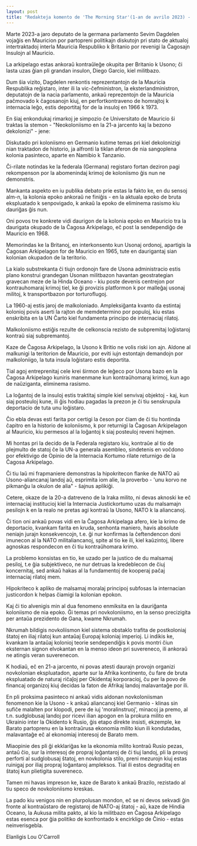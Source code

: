 ```yaml
---
layout: post
title: "Redakteja komento de 'The Morning Star'(1-an de avrilo 2023) - Situacio koncerne la Ĉagosaj Insuloj"
---
```


Marte 2023-a jaro deputato de la germana parlamento Sevim Dagdelen vojaĝis en Mauricion por partopreni politikajn diskutojn pri stato de aktualoj intertraktadoj interla Mauricia Respubliko k Britanio por revenigi la Ĉagosajn Insulojn al Mauricio.

La arkipelago estas ankoraŭ kontraŭleĝe okupita per Britanio k Usono; ĉi lasta uzas ĝian pli grandan insulon, Diego Garcio, kiel militbazo.

Dum ŝia vizito, Dagdelen renkontis reprezentantojn de la Mauricia Respublika reĝistaro, inter ili la vic-ĉefministron, la eksterlandministron, deputatojn de la nacia parlamento, ankaŭ reprezentojn de la Mauricia paĉmovado k ĉagosanojn kiuj, en perfortkontraveno de homrajtoj k internacia leĝo, estis deportitaj for de la insuloj en 1966 k 1973.

En ŝiaj enkondukaj rimarkoj je simpozio ĉe Universitato de Mauricio ŝi traktas la stemon - "Neokoloniismo en la 21-a jarcento kaj la bezono dekolonizi" - jene:

Diskutado pri koloniismo en Germanio kutime temas pri kiel dekolonizigi nian traktadon de historio, ja alfronti la tiklan aferon de nia sangoplena kolonia pasinteco, aparte en Namibio k Tanzanio.

Ĉi-rilate notindas ke la federala (Germana) registaro fortan deziron pagi rekompenson por la abomenindaj krimoj de koloniismo ĝis nun ne demonstris.

Mankanta aspekto en iu publika debato prie estas la fakto ke, en du sensoj alm-n, la kolonia epoko ankoraŭ ne finiĝis - en la aktuala epoko de bruta ekspluatado k senpovigado, k ankaŭ la epoko de eliminema rasismo kiu dauriĝas ĝis nun.

Oni povos tre konkrete vidi daurigon de la kolonia epoko en Mauricio tra la daurigata okupado de la Ĉagosa Arkipelago, eĉ post la sendependiĝo de Mauricio en 1968.

Memorindas ke la Britanoj, en interkonsento kun Usonaj ordonoj, apartigis la Ĉagosan Arkipelagon for de Mauricio en 1965, tute en daurigantaj sian kolonian okupadon de la teritorio.

La kialo substrekanta ĉi tiujn ordonojn fare de Usona administracio estis plano konstrui grandegan Usonan militbazon havantan geostrategian gravecan meze de la Hinda Oceano - kiu poste devenis centrejon por kontrauhomaraj krimoj tiel, ke ĝi provizis platformon k por malleĝaj usonaj militoj, k transportbazon por torturoflugoj.

La 1960-aj estis jaroj de malkoloniado. Ampleksiĝanta kvanto da estintaj kolonioj povis aserti la rajton de memdetermino por populoj, kiu estas enskribita en la UN Ĉarto kiel fundamenta principo de internaciaj rilatoj.

Malkoloniismo estiĝis rezulte de celkonscia rezisto de subpremitaj loĝistaroj kontraŭ siaj subpremantoj.

Kaze de Ĉagosa Arkipelago, la Usono k Britio ne volis riski ion ajn. Aldone al malkunigi la teritorion de Mauricio, por eviti iujn estontajn demandojn por malkoloniigo, la tuta insula loĝistaro estis deportita.

Tial agoj entreprenitaj cele krei ŝirmon de leĝeco por Usona bazo en la Ĉagosa Arkipelago kuniris manenmane kun kontraŭhomaraj krimoj, kun ago de naŭziganta, eliminema rasismo.

La loĝantoj de la insuloj estis traktitaj simple kiel senvivaj objektoj - kaj, kun siaj posteuloj kune, ili ĝis hodiau pagadas la prezon je ĉi tiu senskrupula deportacio de tuta unu loĝistaro.

Ĉio ebla devas esti farita por certigi la ĉeson por ĉiam de ĉi tiu hontinda ĉapitro en la historio de koloniismo, k por returnigi la Ĉagosan Arkipelagon al Mauricio, kiu permesos al la loĝantoj k siaj posteuloj reveni hejmen.

Mi hontas pri la decido de la Federala registaro kiu, kontraŭe al tio de plejmulto de statoj ĉe la UN-a generala asembleo, sindetenis en voĉdono por efektivigo de Opinio de la Internacia Kortumo rilate returnigo de la Ĉagosa Arkipelago.

Ĉi tiu laŭ mi frapmaniere demonstras la hipokritecon flanke de NATO aŭ Usono-aliancanaj landoj aŭ, esprimita iom alie, la proverbo - 'unu korvo ne pikmanĝu la okulon de alia" - ŝajnus aplikiĝi.

Cetere, okaze de la 20-a datreveno de la Iraka milito, ni devas aknoski ke eĉ internaciaj institucioj kiel la Internacia Justickortumo uzas du malsamajn pesilojn k en la realo ne pretas agi kontraŭ la Usono, NATO k la aliancanoj.

Ĉi tion oni ankaŭ povas vidi en la Ĉagosa Arkipelaga afero, kie la krimo de deportacio, kvankam farita en kruda, senhonta maniero, havis absolute neniajn jurajn konsekvencojn, t.e. ĝi nur konfirmas la ĉeftendencon  doni imunecon al la NATO militaliancanoj, spite al tio ke ili, kiel kaŭzintoj, libere agnoskas respondecon en ĉi tiu kontraŭhomara krimo.

La problemo konsistas en tio, ke uzado per la justico de du malsamaj pesiloj, t.e ĝia subjektiveco, ne nur detruas la kredeblecon de ĉiuj koncernitaj, sed ankaŭ hakas al la fundamentoj de kooperaj paĉaj internaciaj rilatoj mem.

Hipokriteco k apliko de malsamaj moralaj principoj subfosas la internacian justicordon k helpas ĉiamigi la kolonian epokon.

Kaj ĉi tio alvenigis min al dua fenomeno enmiksita en la dauriĝanta koloniismo de nia epoko. Ĝi temas pri novkoloniismo, en la senso precizigita per antaŭa prezidento de Gana, kwame Nkrumah.

Nkrumah bildigis novkoliismon kiel sistema obstaklo trafita de postkoloniaj ŝtatoj en iliaj rilatoj kun antaŭaj Europaj koloniaj imperioj. Li indikis ke, kvankam la antaŭaj kolonioj teorie sendependiĝis k povis montri ĉiun eksternan signon elvokantan en la menso ideon pri suvereneco, ili ankoraŭ ne atingis veran suverenecon.

K hodiaŭ, eĉ en 21-a jarcento, ni povas atesti daurajn provojn organizi novkolonian ekspluatadon, aparte sur la Afrika kontinento, ĉu fare de bruta ekspluatado de naturaj riĉaĵoj per Okidentaj korporacioj, ĉu per la povo de financaj organizoj kiuj decidas la faton de Afrikaj landoj malavantaĝe por ili.

En pli proksima pasinteco ni ankaŭ vidis aldonan novkoloniisman fenomenon kie la Usono - k ankaŭ aliancanoj kiel Germanio - klinas sin sufiĉe malalten por klopodi, pere de iuj 'moralinstruoj', minacoj ja premo, al t.n. sudglobusaj landoj por ricevi ilian apogon en la prokura milito en Ukrainio inter la Okidento k Rusio, ĝis etapo direkte insisti, ekzemple, ke Barato partoprenu en la kontraŭrusa ekonomia milito kiun ili kondutadas, malavantaĝe eĉ al ekonomiaj interesoj de Barato mem.

Miaopinie des pli ĝi ekklariĝas ke la ekonomia milito kontraŭ Rusio pezas, antaŭ ĉio, sur la interesoj de propraj loĝantaroj de ĉi tiuj landoj, pli la provoj perforti al sudglobusaj ŝtatoj, en novkolonia stilo, preni mezurojn kiuj estas ruinigaj por iliaj propraj loĝantaroj ampleksos. Tial ili estos degraditaj en ŝtatoj kun plietigita suvereneco.

Tamen mi havas impreson ke, kaze de Barato k ankaŭ Brazilo, rezistado al tiu speco de novkoloniismo kreskas.

La pado kiu venigos nin en plurpolusan mondon, eĉ se ni devos sekvadi ĝin fronte al kontraŭstaro de registaroj de NATO-aj ŝtatoj - aŭ, kaze de Hindia Oceano, la Aukusa milita pakto, al kio la militbazo en Ĉagosa Arkipelago estas esenca por ĝia politiko de konfrontado k encirkligo de Ĉinio - estas neinverisgebla.

 

Elanligis Lou O'Carroll

